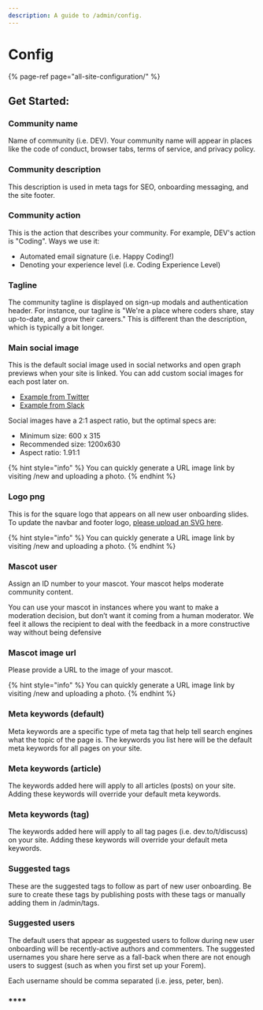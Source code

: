 ```yaml
---
description: A guide to /admin/config.
---
```


# Config

{% page-ref page="all-site-configuration/" %}

## Get Started:

### **Community name**

Name of community \(i.e. DEV\). Your community name will appear in places like the code of conduct, browser tabs, terms of service, and privacy policy. 

### **Community description**

This description is used in meta tags for SEO, onboarding messaging, and the site footer.

### **Community action**

This is the action that describes your community. For example, DEV's action is "Coding". Ways we use it:

* Automated email signature \(i.e. Happy Coding!\)
* Denoting your experience level \(i.e. Coding Experience Level\)

### **Tagline**

The community tagline is displayed on sign-up modals and authentication header. For instance, our tagline is "We're a place where coders share, stay up-to-date, and grow their careers." This is different than the description, which is typically a bit longer.

### **Main social image**

This is the default social image used in social networks and open graph previews when your site is linked. You can add custom social images for each post later on.

* [Example from Twitter](https://p241.p3.n0.cdn.getcloudapp.com/items/bLuR50oQ/Image%202020-08-28%20at%209.25.14%20AM.png?v=62323e8e555beabcfe54a87e7d6f319f)
* [Example from Slack](https://p241.p3.n0.cdn.getcloudapp.com/items/YEuoWQmx/Image%202020-08-28%20at%209.26.00%20AM.png?v=e31a387a5154a77ab85711b609fa92de)

Social images have a 2:1 aspect ratio, but the optimal specs are:

* Minimum size: 600 x 315
* Recommended size: 1200x630
* Aspect ratio: 1.91:1

{% hint style="info" %}
You can quickly generate a URL image link by visiting /new and uploading a photo.
{% endhint %}

### **Logo png**

This is for the square logo that appears on all new user onboarding slides. To update the navbar and footer logo, [please upload an SVG here](all-site-configuration/images.md#logo-svg).

{% hint style="info" %}
You can quickly generate a URL image link by visiting /new and uploading a photo.
{% endhint %}

### **Mascot user**

Assign an ID number to your mascot. Your mascot helps moderate community content. 

You can use your mascot in instances where you want to make a moderation decision, but don’t want it coming from a human moderator. We feel it allows the recipient to deal with the feedback in a more constructive way without being defensive

### **Mascot image url**

Please provide a URL to the image of your mascot.

{% hint style="info" %}
You can quickly generate a URL image link by visiting /new and uploading a photo.
{% endhint %}

### **Meta keywords \(default\)**

Meta keywords are a specific type of meta tag that help tell search engines what the topic of the page is. The keywords you list here will be the default meta keywords for all pages on your site.

### **Meta keywords \(article\)**

The keywords added here will apply to all articles \(posts\) on your site. Adding these keywords will override your default meta keywords.

### **Meta keywords \(tag\)**

The keywords added here will apply to all tag pages \(i.e. dev.to/t/discuss\) on your site. Adding these keywords will override your default meta keywords.

### **Suggested tags**

These are the suggested tags to follow as part of new user onboarding. Be sure to create these tags by publishing posts with these tags or manually adding them in /admin/tags.

### **Suggested users**

The default users that appear as suggested users to follow during new user onboarding will be recently-active authors and commenters. The suggested usernames you share here serve as a fall-back when there are not enough users to suggest \(such as when you first set up your Forem\).

Each username should be comma separated \(i.e. jess, peter, ben\).

### \*\*\*\*

